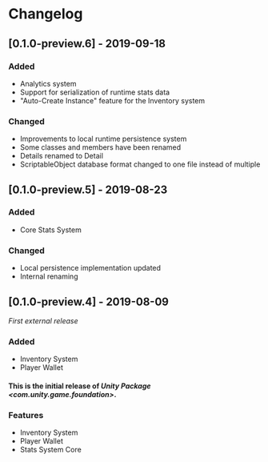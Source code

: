# Changelog

## [0.1.0-preview.6] - 2019-09-18

### Added

* Analytics system
* Support for serialization of runtime stats data
* "Auto-Create Instance" feature for the Inventory system

### Changed

* Improvements to local runtime persistence system
* Some classes and members have been renamed
* Details renamed to Detail
* ScriptableObject database format changed to one file instead of multiple

## [0.1.0-preview.5] - 2019-08-23

### Added

* Core Stats System

### Changed

* Local persistence implementation updated
* Internal renaming

## [0.1.0-preview.4] - 2019-08-09

_First external release_

### Added

* Inventory System
* Player Wallet

#### This is the initial release of *Unity Package \<com.unity.game.foundation\>*.

### Features

* Inventory System
* Player Wallet
* Stats System Core
